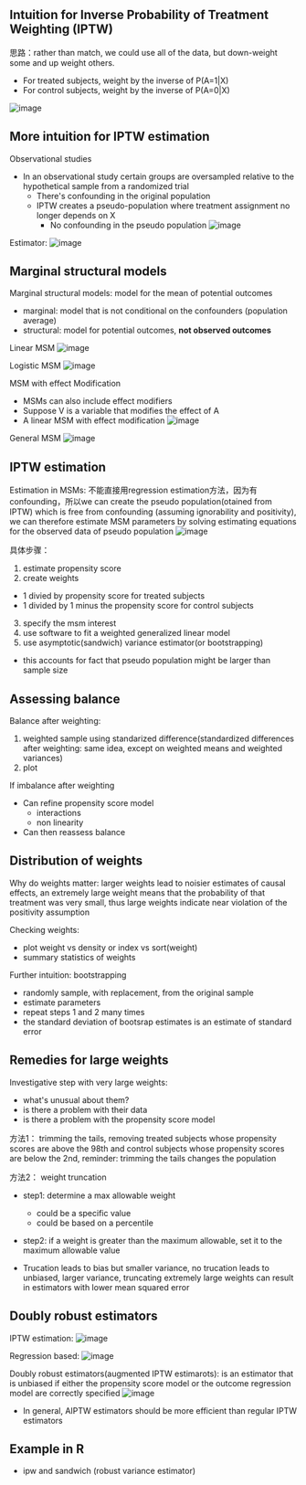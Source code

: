 ## Intuition for Inverse Probability of Treatment Weighting (IPTW)
思路：rather than match, we could use all of the data, but down-weight some and up weight others.
- For treated subjects, weight by the inverse of P(A=1|X)
- For control subjects, weight by the inverse of P(A=0|X)

![image](/pictures/weights.png)
## More intuition for IPTW estimation
Observational studies
- In an observational study certain groups are oversampled relative to the hypothetical sample from a randomized trial
  - There's confounding in the original population
  - IPTW creates a pseudo-population where treatment assignment no longer depends on X
    - No confounding in the pseudo population
![image](/pictures/pseudo_population.png)

Estimator: 
![image](/pictures/estimator.png)

## Marginal structural models
Marginal structural models: model for the mean of potential outcomes
- marginal: model that is not conditional on the confounders (population average)
- structural: model for potential outcomes, **not observed outcomes**

Linear MSM
![image](/pictures/linear_msm.png)

Logistic MSM
![image](/pictures/logistic_msm.png)

MSM with effect Modification
- MSMs can also include effect modifiers
- Suppose V is a variable that modifies the effect of A
- A linear MSM with effect modification
![image](/pictures/msm_effect_modification.png)

General MSM
![image](/pictures/general_msm.png)

## IPTW estimation
Estimation in MSMs: 不能直接用regression estimation方法，因为有confounding，所以we can create the pseudo population(otained from IPTW) which is free from confounding (assuming ignorability and positivity), we can therefore estimate MSM parameters by solving estimating equations for the observed data of pseudo population
![image](/pictures/estimation_msm.png)

具体步骤：
1. estimate propensity score
2. create weights
  - 1 divied by propensity score for treated subjects
  - 1 divided by 1 minus the propensity score for control subjects
3. specify the msm interest
4. use software to fit a weighted generalized linear model
5. use asymptotic(sandwich) variance estimator(or bootstrapping)
  - this accounts for fact that pseudo population might be larger than sample size

## Assessing balance
Balance after weighting: 
1. weighted sample using standarized difference(standardized differences after weighting: same idea, except on weighted means and weighted variances) 
2. plot

If imbalance after weighting
- Can refine propensity score model
  - interactions
  - non linearity
- Can then reassess balance

## Distribution of weights
Why do weights matter: larger weights lead to noisier estimates of causal effects, an extremely large weight means that the probability of that treatment was very small, thus large weights indicate near violation of the positivity assumption

Checking weights: 
- plot weight vs density or index vs sort(weight)
- summary statistics of weights

Further intuition: bootstrapping
- randomly sample, with replacement, from the original sample
- estimate parameters
- repeat steps 1 and 2 many times
- the standard deviation of bootsrap estimates is an estimate of standard error

## Remedies for large weights
Investigative step with very large weights:
- what's unusual about them?
- is there a problem with their data
- is there a problem with the propensity score model

方法1： trimming the tails, removing treated subjects whose propensity scores are above the 98th and control subjects whose propensity scores are below the 2nd, reminder: trimming the tails changes the population

方法2： weight truncation
- step1: determine a max allowable weight
  - could be a specific value
  - could be based on a percentile
- step2: if a weight is greater than the maximum allowable, set it to the maximum allowable value

- Trucation leads to bias but smaller variance, no trucation leads to unbiased, larger variance, truncating extremely large weights can result in estimators with lower mean squared error

## Doubly robust estimators
IPTW estimation:
![image](/pictures/iptw_estimation.png)

Regression based:
![image](/pictures/regression_based.png)

Doubly robust estimators(augmented IPTW estimarots): is an estimator that is unbiased if either the propensity score model or the outcome regression model are correctly specified
![image](/pictures/doubly_robust_estimator.png)
- In general, AIPTW estimators should be more efficient than regular IPTW estimators

## Example in R
- ipw and sandwich (robust variance estimator)
